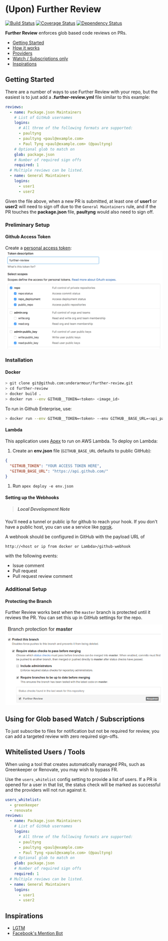 # (Upon) Further Review

[![Build Status][travis-badge]][travis-link]
[![Coverage Status][coveralls-badge]][coveralls-link]
[![Dependency Status][dependency-badge]][dependency-link]

**Further Review** enforces glob based code reviews on PRs.

* [Getting Started](#getting-started)
* [How it works](docs/how-it-works.md)
* [Providers](docs/providers.md)
* [Watch / Subscriptions only](#using-for-glob-based-watch--subscriptions)
* [Inspirations](#inspirations)

## Getting Started

There are a number of ways to use Further Review with your repo, but the easiest is to just add a **.further-review.yml** file similar to this example:

```yaml
reviews:
  - name: Package.json Maintainers
    # List of GitHub usernames
    logins:
      # All three of the following formats are supported:
      - paultyng
      - paultyng <paul@example.com>
      - Paul Tyng <paul@example.com> (@paultyng)
    # Optional glob to match on
    glob: package.json
    # Number of required sign offs
    required: 1
  # Multiple reviews can be listed.
  - name: General Maintainers
    logins:
      - user1
      - user2
```

Given the file above, when a new PR is submitted, at least one of **user1** or **user2** will need to sign off due to the `General Maintainers` rule, and if the PR touches the **package.json** file, **paultyng** would also need to sign off.

### Preliminary Setup

#### Github Access Token

Create a [personal access token](https://github.com/settings/tokens):
![Setting a personal access token](docs/img/access-token.png)

### Installation

#### Docker

```bash
> git clone git@github.com:underarmour/further-review.git
> cd further-review
> docker build .
> docker run --env GITHUB__TOKEN=<token> <image_id>
```

To run in Github Enterprise, use:

```bash
> docker run --env GITHUB__TOKEN=<token> --env GITHUB__BASE_URL=<api_path> <image_id>
```

#### Lambda

This application uses [Apex](http://apex.run) to run on AWS Lambda.  To deploy on Lambda:

1. Create an **env.json** file (`GITHUB_BASE_URL` defaults to public GitHub):

  ```json
  {
    "GITHUB_TOKEN": "YOUR ACCESS TOKEN HERE",
    "GITHUB_BASE_URL": "https://api.github.com/"
  }
  ```

1. Run `apex deploy -e env.json`

#### Setting up the Webhooks

> ##### Local Development Note
You'll need a tunnel or public ip for github to reach your hook.
If you don't have a public host, you can use a service like [ngrok](https://ngrok.com/).

A webhook should be configured in GitHub with the payload URL of
```
http://<host or ip from docker or Lambda>/github-webhook
```
with the following events:

* Issue comment
* Pull request
* Pull request review comment

### Additional Setup

#### Protecting the Branch

Further Review works best when the `master` branch is protected until it reviews the PR.  You can set this up in GitHub settings for the repo.

![Protecting the master branch](docs/img/protect-branch.png)

## Using for Glob based Watch / Subscriptions

To just subscribe to files for notification but not be required for review, you can add a targeted review with zero required sign-offs.

## Whitelisted Users / Tools

When using a tool that creates automatically managed PRs, such as Greenkeeper or Renovate, you may wish to bypass FR.

Use the `users_whitelist` config setting to provide a list of users.  If a PR is opened for a user in that list, the status check
will be marked as successful and the providers will not run against it.

```yaml
users_whitelist:
  - greenkeeper
  - renovate
reviews:
  - name: Package.json Maintainers
    # List of GitHub usernames
    logins:
      # All three of the following formats are supported:
      - paultyng
      - paultyng <paul@example.com>
      - Paul Tyng <paul@example.com> (@paultyng)
    # Optional glob to match on
    glob: package.json
    # Number of required sign offs
    required: 1
  # Multiple reviews can be listed.
  - name: General Maintainers
    logins:
      - user1
      - user2

```

## Inspirations

* [LGTM](https://lgtm.co)
* [Facebook's Mention Bot](https://github.com/facebook/mention-bot)

[travis-badge]: https://travis-ci.org/underarmour/further-review.svg?branch=master
[travis-link]: https://travis-ci.org/underarmour/further-review
[coveralls-badge]: https://coveralls.io/repos/github/underarmour/further-review/badge.svg?branch=master
[coveralls-link]: https://coveralls.io/github/underarmour/further-review?branch=master
[dependency-badge]: https://dependencyci.com/github/underarmour/further-review/badge
[dependency-link]: https://dependencyci.com/github/underarmour/further-review
